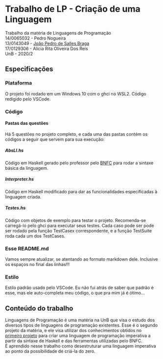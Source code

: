 # Trabalho de LP - Criação de uma Linguagem

Trabalho da matéria de Linguagens de Programação  
14/0065032 - Pedro Nogueira  
13/0143049 - [João Pedro de Salles Braga](https://github.com/jaopsb)  
17/0129306 - Alícia Rita Oliveira Dos Reis  
UnB - 2020/2  

## Especificações

### Plataforma

O projeto foi rodado em um Windows 10 com o ghci no WSL2. Código redigido pelo VSCode.  

### Código

#### Pastas das questões

Há 5 questões no projeto completo, e cada uma das pastas contém os códigos a seguir que servem para sua execução:  

##### AbsLI.hs

Código em Haskell gerado pelo professor pelo [BNFC](https://bnfc.digitalgrammars.com/) para rodar a sintaxe básica da linguagem.  

##### Interpreter.hs

Código em Haskell modificado para dar as funcionalidades especificadas à linguagem criada.  

##### Testes.hs

Código com objetos de exemplo para testar o projeto. Recomenda-se carregá-lo pelo ghci para executar seus testes. Cada caso pode ser pode ser rodado pela função TestCasex correspondente, e a função TestSuite roda cada um dos TestCases.  

### Esse README.md

Vamos sempre atualizar, se atentando ao formato markdown dele. Inclusive os espaços no final das linhas!!!  

### Estilo

Estilo padrão usado pelo VSCode. Eu não fui atrás de saber que padrão é esse, mas ele auto-completa meu código, o que pra mim já é ótimo...  

## Conteúdo do trabalho

Linguagens de Programação é uma matéria na UnB que visa o estudo dos diversos tipos de linguagens de programação existentes. Esse é o segundo projeto da matéria, e ele visa utilizar dos conhecimentos obtidos no [primeiro projeto](https://github.com/bananahell/trabalhoLP-Haskell) para criar uma linguagem de programação imperativa a partir da sintaxe de Haskell e das ferramentas utilizadas pelo BNFC.  
É aprendido nesse trabalho como desestruturar uma linguagem imperativa ao ponto da possibilidade de criá-la do zero.  
